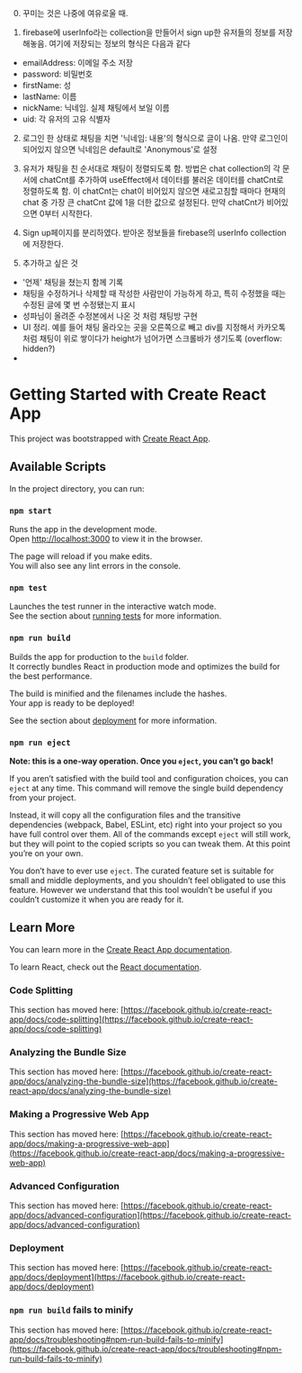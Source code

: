 0. 꾸미는 것은 나중에 여유로울 때.

1. firebase에 userInfo라는 collection을 만들어서 sign up한 유저들의 정보를 저장해놓음. 여기에 저장되는 정보의 형식은 다음과 같다
- emailAddress: 이메일 주소 저장 
- password: 비밀번호
- firstName: 성
- lastName: 이름
- nickName: 닉네임. 실제 채팅에서 보일 이름
- uid: 각 유저의 고유 식별자

2. 로그인 한 상태로 채팅을 치면 '닉네임: 내용'의 형식으로 글이 나옴. 만약 로그인이 되어있지 않으면 닉네임은 default로 'Anonymous'로 설정

3. 유저가 채팅을 친 순서대로 채팅이 정렬되도록 함. 방법은 chat collection의 각 문서에 chatCnt를 추가하여 useEffect에서 데이터를 불러온
데이터를 chatCnt로 정렬하도록 함. 이 chatCnt는 chat이 비어있지 않으면 새로고침할 때마다 현재의 chat 중 가장 큰 chatCnt 값에 1을 더한 값으로
설정된다. 만약 chatCnt가 비어있으면 0부터 시작한다.

4. Sign up페이지를 분리하였다. 받아온 정보들을 firebase의 userInfo collection에 저장한다.

5. 추가하고 싶은 것
- '언제' 채팅을 쳤는지 함께 기록
- 채팅을 수정하거나 삭제할 때 작성한 사람만이 가능하게 하고, 특히 수정했을 때는 수정된 글에 몇 번 수정됐는지 표시
- 성파님이 올려준 수정본에서 나온 것 처럼 채팅방 구현
- UI 정리. 예를 들어 채팅 올라오는 곳을 오른쪽으로 빼고 div를 지정해서 카카오톡 처럼 채팅이 위로 쌓이다가 height가 넘어가면 스크롤바가
생기도록 (overflow: hidden?)
-  

# Getting Started with Create React App

This project was bootstrapped with [Create React App](https://github.com/facebook/create-react-app).

## Available Scripts

In the project directory, you can run:

### `npm start`

Runs the app in the development mode.\
Open [http://localhost:3000](http://localhost:3000) to view it in the browser.

The page will reload if you make edits.\
You will also see any lint errors in the console.

### `npm test`

Launches the test runner in the interactive watch mode.\
See the section about [running tests](https://facebook.github.io/create-react-app/docs/running-tests) for more information.

### `npm run build`

Builds the app for production to the `build` folder.\
It correctly bundles React in production mode and optimizes the build for the best performance.

The build is minified and the filenames include the hashes.\
Your app is ready to be deployed!

See the section about [deployment](https://facebook.github.io/create-react-app/docs/deployment) for more information.

### `npm run eject`

**Note: this is a one-way operation. Once you `eject`, you can’t go back!**

If you aren’t satisfied with the build tool and configuration choices, you can `eject` at any time. This command will remove the single build dependency from your project.

Instead, it will copy all the configuration files and the transitive dependencies (webpack, Babel, ESLint, etc) right into your project so you have full control over them. All of the commands except `eject` will still work, but they will point to the copied scripts so you can tweak them. At this point you’re on your own.

You don’t have to ever use `eject`. The curated feature set is suitable for small and middle deployments, and you shouldn’t feel obligated to use this feature. However we understand that this tool wouldn’t be useful if you couldn’t customize it when you are ready for it.

## Learn More

You can learn more in the [Create React App documentation](https://facebook.github.io/create-react-app/docs/getting-started).

To learn React, check out the [React documentation](https://reactjs.org/).

### Code Splitting

This section has moved here: [https://facebook.github.io/create-react-app/docs/code-splitting](https://facebook.github.io/create-react-app/docs/code-splitting)

### Analyzing the Bundle Size

This section has moved here: [https://facebook.github.io/create-react-app/docs/analyzing-the-bundle-size](https://facebook.github.io/create-react-app/docs/analyzing-the-bundle-size)

### Making a Progressive Web App

This section has moved here: [https://facebook.github.io/create-react-app/docs/making-a-progressive-web-app](https://facebook.github.io/create-react-app/docs/making-a-progressive-web-app)

### Advanced Configuration

This section has moved here: [https://facebook.github.io/create-react-app/docs/advanced-configuration](https://facebook.github.io/create-react-app/docs/advanced-configuration)

### Deployment

This section has moved here: [https://facebook.github.io/create-react-app/docs/deployment](https://facebook.github.io/create-react-app/docs/deployment)

### `npm run build` fails to minify

This section has moved here: [https://facebook.github.io/create-react-app/docs/troubleshooting#npm-run-build-fails-to-minify](https://facebook.github.io/create-react-app/docs/troubleshooting#npm-run-build-fails-to-minify)
